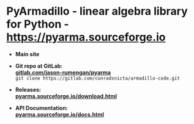 # PyArmadillo - linear algebra library for Python - https://pyarma.sourceforge.io

* **Main site**

* **Git repo at GitLab:**  
[**gitlab.com/jason-rumengan/pyarma**](https://gitlab.com/jason-rumengan/pyarma)  
`git clone https://gitlab.com/conradsnicta/armadillo-code.git`  

* **Releases:**  
[**pyarma.sourceforge.io/download.html**](https://pyarma.sourceforge.io/download.html)

* **API Documentation:**  
[**pyarma.sourceforge.io/docs.html**](https://pyarma.sourceforge.io/docs.html)
